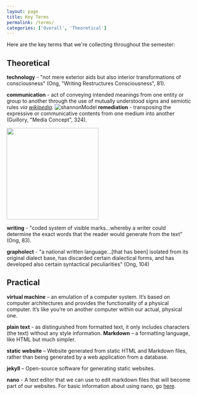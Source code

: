 ```yaml
---
layout: page
title: Key Terms 
permalink: /terms/
categories: ['Overall', 'Theoretical']
---
```

Here are the key terms that we're collecting throughout the semester: 

## Theoretical 

**technology** - "not mere exterior aids but also interior transformations of consciousness" (Ong, "Writing Restructures Consciousness", 81). 

**communication** -  act of conveying intended meanings from one entity or group to another through the use of mutually understood signs and semiotic rules *via [wikipedia](https://en.wikipedia.org/wiki/Communication)*.
![shannonModel](https://static1.squarespace.com/static/541f0bd4e4b0256ed5827d5e/t/5835a8373e00be1e33594339/1479911488940/?format=750w)
**remediation** - transposing the expressive or communicative contents from one medium into another (Guillory, "Media Concept", 324). 

<img src="https://opionator.files.wordpress.com/2011/07/game-of-thrones-poster-hbo.jpg" width="250">

**writing** - "coded system of visible marks...whereby a writer could determine the exact words that the reader would generate from the text" (Ong, 83). 

**grapholect** - "a national written language...[that has been] isolated from its original dialect base, has discarded certain dialectical forms, and has developed also certain syntactical peculiarities" (Ong, 104)

## Practical 

**virtual machine** – an emulation of a computer system. It’s based on computer architectures and provides the functionality of a physical computer. It’s like you’re on another computer within our actual, physical one. 

**plain text** - as distinguished from formatted text, it only includes characters (the text) without any style information. 
**Markdown** – a formatting language, like HTML but much simpler.

**static website** – Website generated from static HTML and Markdown files, rather than being generated by a web application from a database. 

**jekyll** – Open-source software for generating static websites. 

**nano** - A text editor that we can use to edit markdown files that will become part of our websites. For basic information about using nano, go [here](https://wiki.gentoo.org/wiki/Nano/Basics_Guide).

